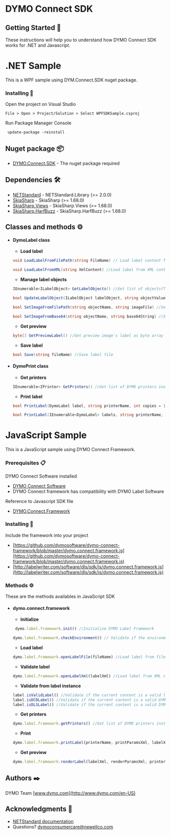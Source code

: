 # DYMO Connect SDK  

## Getting Started 🚀

These instructions will help you to understand how DYMO Connect SDK works for .NET and Javascript.

# .NET Sample
This is a WPF sample using DYM.Connect.SDK nuget package.



### Installing 🔧

Open the project on Visual Studio

```
File > Open > Project/Solution > Select WPFSDKSample.csproj
```

Run Package Manager Console

```console 
 update-package -reinstall
```

## Nuget package 📦

* [DYMO.Connect.SDK](https://www.nuget.org/packages/DYMO.Connect.SDK/) - The nuget package required

## Dependencies 🛠️

* [NETStandard](https://www.nuget.org/packages/NETStandard.Library/) - NETStandard.Library (>= 2.0.0) 
* [SkiaSharp](https://www.nuget.org/packages/SkiaSharp/) - SkiaSharp (>= 1.68.0)
* [SkiaSharp.Views](https://www.nuget.org/packages/SkiaSharp.Views/) - SkiaSharp.Views (>= 1.68.0)
* [SkiaSharp.HarfBuzz](https://www.nuget.org/packages/SkiaSharp.HarfBuzz/) - SkiaSharp.HarfBuzz (>= 1.68.0)

## Classes and methods ⚙️


- #### DymoLabel class

    - **Load label**
    ```csharp
    void LoadLabelFromFilePath(string FileName) // Load label content from file 
    ```
    ```csharp
    void LoadLabelFromXML(string XmlContent) //Load label from XML content
    ```
    - **Manage label objects**
    ```csharp
    IEnumerable<ILabelObject> GetLabelObjects() //Get list of objects(Text, Shapes, Address, etc.) contained in the label
    ```
    ```csharp
    bool UpdateLabelObject(ILabelObject labelObject, string objectValue) //Update value of specified object
    ```
    ```csharp
    bool SetImageFromFilePath(string objectName, string imageFile) //Set content of image object specified from image file 
    ```
    ```csharp
    bool SetImageFromBase64(string objectName, string base64String) //Set content of image object specified from Base64 string
    ```
    - **Get preview**
    ```csharp
    byte[] GetPreviewLabel() //Get preview image's label as byte array
    ```
    - **Save label**
    ```csharp
    bool Save(string fileName) //Save label file
    ```




- #### DymoPrint class
    - **Get printers**
    ```csharp
    IEnumerable<IPrinter> GetPrinters() //Get list of DYMO printers installed
    ```
    
    - **Print label**
    ```csharp
    bool PrintLabel(DymoLabel label, string printerName, int copies = 1, bool collate = false, bool mirror = false, int rollSelected = 0, bool chainMarks = false) // Print an instantiated DymoLabel object in the selected printer
    ```
    ```csharp
    bool PrintLabel(IEnumerable<DymoLabel> labels, string printerName, int copies = 1, bool collate = false, bool mirror = false, int rollSelected = 0, bool chainMarks=false) // Print a list of instantiated DymoLabel objects in the selected printer
    ```


# JavaScript Sample
This is a JavaScript sample using DYMO Connect Framework.

### Prerequisites 📋

DYMO Connect Software installed

* [DYMO Connect Software](https://www.dymo.com/en-US/dymo-connect-for-desktop-v12--windows%C2%AE-dymo-connect-for-desktop-v12#tab=Support)
* DYMO Connect framework has compatibility with DYMO Label Software

Reference to Javascript SDK file

* [DYMO.Connect.Framework](http://labelwriter.com/software/dls/sdk/js/dymo.connect.framework.js)

### Installing 🔧

Include the framework into your project

* [https://github.com/dymosoftware/dymo-connect-framework/blob/master/dymo.connect.framework.js](https://github.com/dymosoftware/dymo-connect-framework/blob/master/dymo.connect.framework.js)
* [http://labelwriter.com/software/dls/sdk/js/dymo.connect.framework.js](http://labelwriter.com/software/dls/sdk/js/dymo.connect.framework.js)


### Methods ⚙️
These are the methods availables in JavaScript SDK

- #### dymo.connect.framework
    - **Initialize**
    ```javascript 
     dymo.label.framework.init() //Initialize DYMO Label Framework
    ```
    ```javascript
    dymo.label.framework.checkEnvironment() // Validate if the environment meets the requirements
    ```
    - **Load label**
    ```javascript
    dymo.label.framework.openLabelFile(fileName) //Load label from file name and return label instance
    ```
    - **Validate label**
    ```javascript
    dymo.label.framework.openLabelXml(labelXml) //Load label from XML content and return label instance
    ```
     - **Validate from label instance**
    ```javascript
    label.isValidLabel() //Validate if the current content is a valid label
    label.isDCDLabel() //Validate if the current content is a valid DYMO Connect label
    label.isDLSLabel() //Validate if the current content is a valid DYMO Label Software label
    ```
     - **Get printers**
    ```javascript
    dymo.label.framework.getPrinters() //Get list of DYMO printers installed
    ```
    - **Print**
    ```javascript
    dymo.label.framework.printLabel(printerName, printParamsXml, labelXml, labelSetXml) //Print label
    ```
     - **Get preview**
    ```javascript
    dymo.label.framework.renderLabel(labelXml, renderParamsXml, printerName) //Get label preview image of the label
    ```

## Authors ✒️

DYMO Team
[www.dymo.com](http://www.dymo.com/en-US)

## Acknowledgments 📢

* [NETStandard documentation](https://docs.microsoft.com/en-us/dotnet/standard/net-standard)
* Questions? [dymoconsumercare@newellco.com](mailto:dymoconsumercare@newellco.com)

